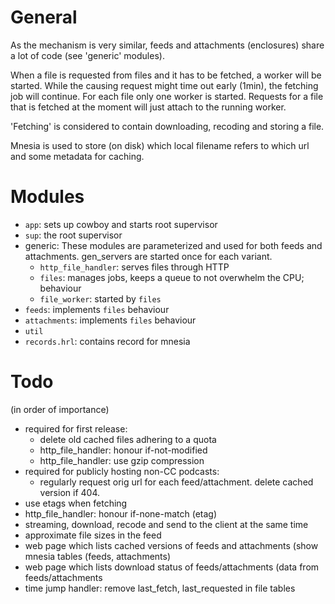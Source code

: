General
=======

As the mechanism is very similar, feeds and attachments (enclosures) share a
lot of code (see 'generic' modules).

When a file is requested from files and it has to be fetched, a worker will be
started. While the causing request might time out early (1min), the fetching
job will continue. For each file only one worker is started. Requests for a
file that is fetched at the moment will just attach to the running worker.

'Fetching' is considered to contain downloading, recoding and storing a file.

Mnesia is used to store (on disk) which local filename refers to which url and
some metadata for caching.


Modules
=======

 - `app`: sets up cowboy and starts root supervisor
 - `sup`: the root supervisor
 - generic: These modules are parameterized and used for both feeds and
   attachments. gen_servers are started once for each variant.
   - `http_file_handler`: serves files through HTTP
   - `files`: manages jobs, keeps a queue to not overwhelm the CPU; behaviour
   - `file_worker`: started by `files`
 - `feeds`: implements `files` behaviour
 - `attachments`: implements `files` behaviour
 - `util`
 - `records.hrl`: contains record for mnesia


Todo
====

(in order of importance)
 - required for first release:
   - delete old cached files adhering to a quota
   - http_file_handler: honour if-not-modified
   - http_file_handler: use gzip compression
 - required for publicly hosting non-CC podcasts:
   - regularly request orig url for each feed/attachment. delete cached version
     if 404.
 - use etags when fetching
 - http_file_handler: honour if-none-match (etag)
 - streaming, download, recode and send to the client at the same time
 - approximate file sizes in the feed
 - web page which lists cached versions of feeds and attachments (show mnesia
   tables (feeds, attachments)
 - web page which lists download status of feeds/attachments (data from
   feeds/attachments
 - time jump handler: remove last_fetch, last_requested in file tables
